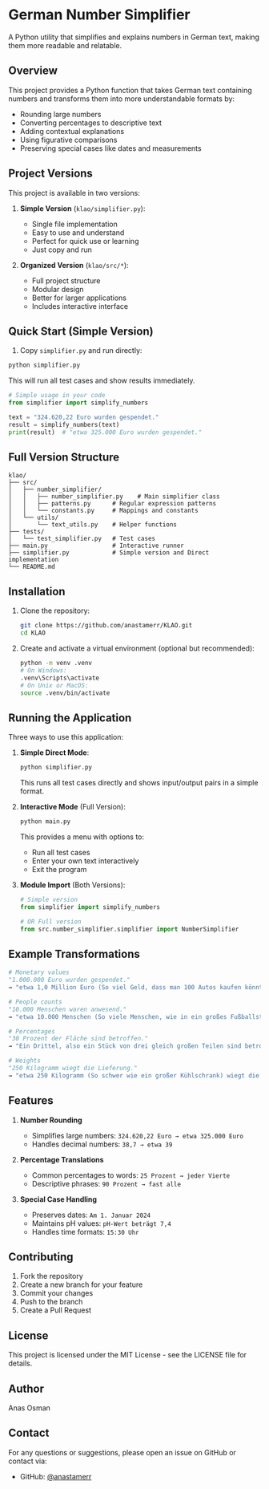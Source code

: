 # German Number Simplifier

A Python utility that simplifies and explains numbers in German text, making them more readable and relatable.

## Overview

This project provides a Python function that takes German text containing numbers and transforms them into more understandable formats by:
- Rounding large numbers
- Converting percentages to descriptive text
- Adding contextual explanations
- Using figurative comparisons
- Preserving special cases like dates and measurements

## Project Versions

This project is available in two versions:

1. **Simple Version** (`klao/simplifier.py`):
   - Single file implementation
   - Easy to use and understand
   - Perfect for quick use or learning
   - Just copy and run

2. **Organized Version** (`klao/src/*`):
   - Full project structure
   - Modular design
   - Better for larger applications
   - Includes interactive interface

## Quick Start (Simple Version)

1. Copy `simplifier.py` and run directly:
```bash
python simplifier.py
```

This will run all test cases and show results immediately.

```python
# Simple usage in your code
from simplifier import simplify_numbers

text = "324.620,22 Euro wurden gespendet."
result = simplify_numbers(text)
print(result)  # "etwa 325.000 Euro wurden gespendet."
```

## Full Version Structure

```
klao/
├── src/
│   ├── number_simplifier/
│   │   ├── number_simplifier.py    # Main simplifier class
│   │   ├── patterns.py      # Regular expression patterns
│   │   └── constants.py     # Mappings and constants
│   └── utils/
│       └── text_utils.py    # Helper functions
├── tests/
│   └── test_simplifier.py   # Test cases
├── main.py                  # Interactive runner
├── simplifier.py            # Simple version and Direct implementation
└── README.md
```

## Installation

1. Clone the repository:
   ```bash
   git clone https://github.com/anastamerr/KLAO.git
   cd KLAO
   ```

2. Create and activate a virtual environment (optional but recommended):
   ```bash
   python -m venv .venv
   # On Windows:
   .venv\Scripts\activate
   # On Unix or MacOS:
   source .venv/bin/activate
   ```

## Running the Application

Three ways to use this application:

1. **Simple Direct Mode**:
   ```bash
   python simplifier.py
   ```
   This runs all test cases directly and shows input/output pairs in a simple format.

2. **Interactive Mode** (Full Version):
   ```bash
   python main.py
   ```
   This provides a menu with options to:
   - Run all test cases
   - Enter your own text interactively
   - Exit the program

3. **Module Import** (Both Versions):
   ```python
   # Simple version
   from simplifier import simplify_numbers
   
   # OR Full version
   from src.number_simplifier.simplifier import NumberSimplifier
   ```

## Example Transformations

```python
# Monetary values
"1.000.000 Euro wurden gespendet."
→ "etwa 1,0 Million Euro (So viel Geld, dass man 100 Autos kaufen könnte) wurden gespendet."

# People counts
"10.000 Menschen waren anwesend."
→ "etwa 10.000 Menschen (So viele Menschen, wie in ein großes Fußballstadion passen) waren anwesend."

# Percentages
"30 Prozent der Fläche sind betroffen."
→ "Ein Drittel, also ein Stück von drei gleich großen Teilen sind betroffen."

# Weights
"250 Kilogramm wiegt die Lieferung."
→ "etwa 250 Kilogramm (So schwer wie ein großer Kühlschrank) wiegt die Lieferung."
```

## Features

1. **Number Rounding**
   - Simplifies large numbers: `324.620,22 Euro → etwa 325.000 Euro`
   - Handles decimal numbers: `38,7 → etwa 39`

2. **Percentage Translations**
   - Common percentages to words: `25 Prozent → jeder Vierte`
   - Descriptive phrases: `90 Prozent → fast alle`

3. **Special Case Handling**
   - Preserves dates: `Am 1. Januar 2024`
   - Maintains pH values: `pH-Wert beträgt 7,4`
   - Handles time formats: `15:30 Uhr`

## Contributing

1. Fork the repository
2. Create a new branch for your feature
3. Commit your changes
4. Push to the branch
5. Create a Pull Request

## License

This project is licensed under the MIT License - see the LICENSE file for details.

## Author

Anas Osman

## Contact

For any questions or suggestions, please open an issue on GitHub or contact via:
- GitHub: [@anastamerr](https://github.com/anastamerr)